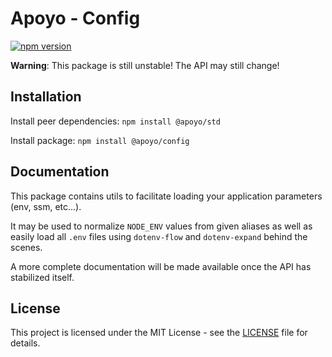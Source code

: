 # Apoyo - Config

[![npm version](https://badgen.net/npm/v/@apoyo/config)](https://www.npmjs.com/package/@apoyo/config)

**Warning**: This package is still unstable! The API may still change!

## Installation

Install peer dependencies:
`npm install @apoyo/std`

Install package:
`npm install @apoyo/config`

## Documentation

This package contains utils to facilitate loading your application parameters (env, ssm, etc...).

It may be used to normalize `NODE_ENV` values from given aliases as well as easily load all `.env` files using `dotenv-flow` and `dotenv-expand` behind the scenes.

A more complete documentation will be made available once the API has stabilized itself.

## License

This project is licensed under the MIT License - see the [LICENSE](LICENSE) file for details.
